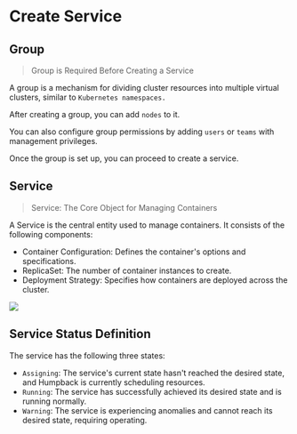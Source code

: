 # Create Service

## Group

> Group is Required Before Creating a Service​​

A group is a mechanism for dividing cluster resources into multiple virtual clusters, similar to `Kubernetes namespaces.`

After creating a group, you can add `nodes` to it.

You can also configure group permissions by adding `users` or `teams` with management privileges.

Once the group is set up, you can proceed to create a service.

##  Service

> Service: The Core Object for Managing Containers​​

A Service is the central entity used to manage containers. It consists of the following components:

- ​​Container Configuration​​: Defines the container's options and specifications.
- ReplicaSet: The number of container instances to create.
- Deployment Strategy​​: Specifies how containers are deployed across the cluster.


![](/_media/service-list.png)

## Service Status Definition

The service has the following three states:

- `Assigning`​​: The service's current state hasn't reached the desired state, and Humpback is currently scheduling resources.
- `Running`​​: The service has successfully achieved its desired state and is running normally.
- `Warning`​​: The service is experiencing anomalies and cannot reach its desired state, requiring operating.